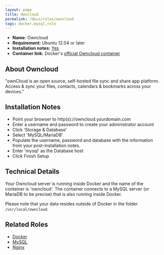 ```yaml
---
layout: page
title: Owncloud
permalink: /docs/roles/owncloud
tags: docker,mysql,role
---
```


* **Name**: Owncloud
* **Requirement**: Ubuntu 12.04 or later
* **Installation notes:** [Yes](https://github.com/OnApp/provisioner/blob/master/provision_profiles/owncloud_install_notes.tpl)
* **Container link:** Docker's [official Owncloud container](https://hub.docker.com/_/owncloud/)

## About Owncloud

"ownCloud is an open source, self-hosted file sync and share app platform. Access & sync your files, contacts, calendars & bookmarks across your devices."

## Installation Notes

 * Point your browser to http(s)://owncloud.yourdomain.com
 * Enter a username and password to create your administrator account
 * Click 'Storage & Database'
  * Select 'MySQL/MariaDB'
  * Populate the username, password and database with the information from your post-installation notes.
  * Enter 'mysql' as the Database host
 * Click  Finish Setup

## Technical Details

Your Owncloud server is running inside Docker and the name of the container is 'owncloud'. The container connects to
a MySQL server (or MariaDB to be precise) that is also running inside Docker.

Please note that your data resides outside of Docker in the folder `/usr/local/owncloud`.

## Related Roles

* [Docker](/docs/roles/docker)
* [MySQL](/docs/roles/mysql)
* [Nginx](/docs/roles/nginx)
